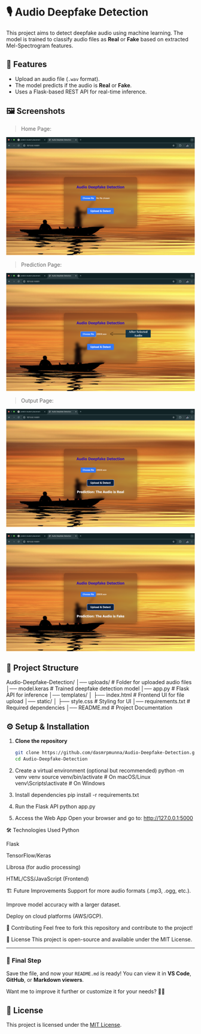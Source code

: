 # 🎙️ Audio Deepfake Detection

This project aims to detect deepfake audio using machine learning. The model is trained to classify audio files as **Real** or **Fake** based on extracted Mel-Spectrogram features.

## 🚀 Features
- Upload an audio file (`.wav` format).
- The model predicts if the audio is **Real** or **Fake**.
- Uses a Flask-based REST API for real-time inference.

## 🖼️ Screenshots

> Home Page:

![Home Page](images/1.png)

> Prediction Page:

![Click to select Audio File.. Page](images/2.png)

> Output Page:

![Predict Real Page](images/3.png)

![Predict Fack Page](images/4.png)



## 📂 Project Structure


Audio-Deepfake-Detection/ │── uploads/ # Folder for uploaded audio files │── model.keras # Trained deepfake detection model │── app.py # Flask API for inference │── templates/ │ ├── index.html # Frontend UI for file upload │── static/ │ ├── style.css # Styling for UI │── requirements.txt # Required dependencies │── README.md # Project Documentation

## ⚙️ Setup & Installation
1. **Clone the repository**
   ```bash
   git clone https://github.com/dasmrpmunna/Audio-Deepfake-Detection.git
   cd Audio-Deepfake-Detection


2. Create a virtual environment (optional but recommended)
python -m venv venv
source venv/bin/activate  # On macOS/Linux
venv\Scripts\activate     # On Windows

3. Install dependencies
pip install -r requirements.txt

4. Run the Flask API
python app.py

5. Access the Web App Open your browser and go to:
http://127.0.0.1:5000


🛠 Technologies Used
Python

Flask

TensorFlow/Keras

Librosa (for audio processing)

HTML/CSS/JavaScript (Frontend)

🏗 Future Improvements
Support for more audio formats (.mp3, .ogg, etc.).

Improve model accuracy with a larger dataset.

Deploy on cloud platforms (AWS/GCP).

🤝 Contributing
Feel free to fork this repository and contribute to the project!

📜 License
This project is open-source and available under the MIT License.


---

### 📌 **Final Step**  
Save the file, and now your `README.md` is ready! You can view it in **VS Code**, **GitHub**, or **Markdown viewers**.

Want me to improve it further or customize it for your needs? 🚀🔥


## 📜 License
This project is licensed under the [MIT License](LICENSE).
